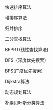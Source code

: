 

快速排序算法

堆排序算法

归并排序

二分查找算法

BFPRT(线性查找算法)

DFS（深度优先搜索）

BFS(广度优先搜索)

Dijkstra算法

动态规划算法

朴素贝叶斯分类算法
